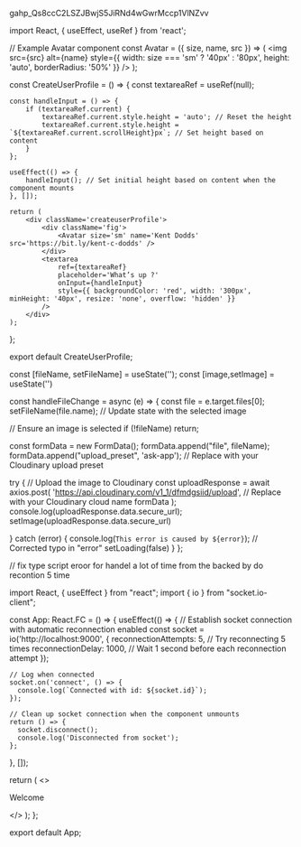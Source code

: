   gahp_Qs8ccC2LSZJBwjS5JiRNd4wGwrMccp1VlNZvv
       
import React, { useEffect, useRef } from 'react';
  
// Example Avatar component
const Avatar = ({ size, name, src }) => (
    <img 
        src={src} 
        alt={name} 
        style={{ width: size === 'sm' ? '40px' : '80px', height: 'auto', borderRadius: '50%' }} 
    />
);

const CreateUserProfile = () => {
    const textareaRef = useRef(null);

    const handleInput = () => {
        if (textareaRef.current) {
            textareaRef.current.style.height = 'auto'; // Reset the height
            textareaRef.current.style.height = `${textareaRef.current.scrollHeight}px`; // Set height based on content
        }
    };

    useEffect(() => {
        handleInput(); // Set initial height based on content when the component mounts
    }, []);

    return (
        <div className='createuserProfile'>
            <div className='fig'>
                <Avatar size='sm' name='Kent Dodds' src='https://bit.ly/kent-c-dodds' />
            </div>
            <textarea 
                ref={textareaRef} 
                placeholder='What’s up ?' 
                onInput={handleInput}
                style={{ backgroundColor: 'red', width: '300px', minHeight: '40px', resize: 'none', overflow: 'hidden' }}
            />
        </div>
    );
};

export default CreateUserProfile;


const [fileName, setFileName] = useState('');
const [image,setImage] = useState('')
 

 


const handleFileChange = async (e) => {
  const file = e.target.files[0];
  setFileName(file.name); // Update state with the selected image
 
  // Ensure an image is selected
  if (!fileName) return;

  const formData = new FormData();
  formData.append("file", fileName);
  formData.append("upload_preset", 'ask-app'); // Replace with your Cloudinary upload preset
 
  try {
    // Upload the image to Cloudinary
    const uploadResponse = await axios.post(
      'https://api.cloudinary.com/v1_1/dfmdgsiid/upload', // Replace with your Cloudinary cloud name
      formData
    );
    console.log(uploadResponse.data.secure_url); 
    setImage(uploadResponse.data.secure_url)
    
  } catch (error) {
    console.log(`This error is caused by ${error}`); // Corrected typo in "error"
    setLoading(false)
  }
};



// fix type script eroor for handel a lot of time from the backed by do recontion 5 time 

import React, { useEffect } from "react";
import { io } from "socket.io-client";

const App: React.FC = () => {
  useEffect(() => {
    // Establish socket connection with automatic reconnection enabled
    const socket = io('http://localhost:9000', {
      reconnectionAttempts: 5, // Try reconnecting 5 times
      reconnectionDelay: 1000, // Wait 1 second before each reconnection attempt
    });

    // Log when connected
    socket.on('connect', () => {
      console.log(`Connected with id: ${socket.id}`);
    });

    // Clean up socket connection when the component unmounts
    return () => {
      socket.disconnect();
      console.log('Disconnected from socket');
    };
  }, []);

  return (
    <>
      <p>Welcome</p>
    </>
  );
};

export default App;





